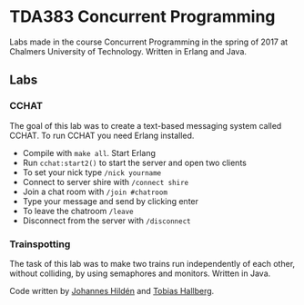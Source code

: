 # TDA383 Concurrent Programming
Labs made in the course Concurrent Programming in the spring of 2017 at Chalmers University of Technology. Written in Erlang and Java.
## Labs
### CCHAT
The goal of this lab was to create a text-based messaging system called CCHAT. To run CCHAT you need Erlang installed.
- Compile with ```make all```. Start Erlang
- Run ```cchat:start2()```  to start the server and open two clients
 - To set your nick type ```/nick yourname```
 - Connect to server shire with ```/connect shire```
 - Join a chat room with ```/join #chatroom```
 - Type your message and send by clicking enter
 - To leave the chatroom ```/leave```
 - Disconnect from the server with ```/disconnect```
### Trainspotting
The task of this lab was to make two trains run independently of each other, without colliding, by using semaphores and monitors. Written in Java.

Code written by [Johannes Hildén](https://github.com/hildenjohannes) and [Tobias Hallberg](https://github.com/toobew).
